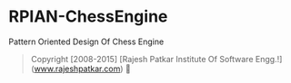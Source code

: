 # RPIAN-ChessEngine 
Pattern Oriented Design Of Chess Engine

> Copyright [2008-2015]  [Rajesh Patkar Institute Of Software Engg.!] (www.rajeshpatkar.com) :construction_worker:
